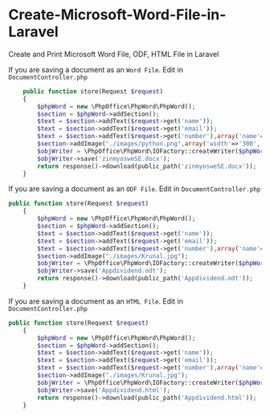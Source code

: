 # Create-Microsoft-Word-File-in-Laravel
Create and Print Microsoft Word File, ODF, HTML File in Laravel


If you are saving a document as an `Word File`. Edit in `DocumentController.php`

```php
    public function store(Request $request)
    {
        $phpWord = new \PhpOffice\PhpWord\PhpWord();
        $section = $phpWord->addSection();
        $text = $section->addText($request->get('name'));
        $text = $section->addText($request->get('email'));
        $text = $section->addText($request->get('number'),array('name'=>'Arial','size' => 20,'bold' => true));
        $section->addImage("./images/python.png",array('width'=>'300','padding' => '20px'));  
        $objWriter = \PhpOffice\PhpWord\IOFactory::createWriter($phpWord, 'Word2007');
        $objWriter->save('zinmyosweSE.docx');
        return response()->download(public_path('zinmyosweSE.docx'));
    }
```
If you are saving a document as an `ODF File`. Edit in `DocumentController.php`
```php
public function store(Request $request)
    {
        $phpWord = new \PhpOffice\PhpWord\PhpWord();
        $section = $phpWord->addSection();
        $text = $section->addText($request->get('name'));
        $text = $section->addText($request->get('email'));
        $text = $section->addText($request->get('number'),array('name'=>'Arial','size' => 20,'bold' => true));
        $section->addImage("./images/Krunal.jpg");  
        $objWriter = \PhpOffice\PhpWord\IOFactory::createWriter($phpWord, 'ODText');
        $objWriter->save('Appdividend.odt');
        return response()->download(public_path('Appdividend.odt'));
    }
```
If you are saving a document as an `HTML File`. Edit in `DocumentController.php`
```php
public function store(Request $request)
    {
        $phpWord = new \PhpOffice\PhpWord\PhpWord();
        $section = $phpWord->addSection();
        $text = $section->addText($request->get('name'));
        $text = $section->addText($request->get('email'));
        $text = $section->addText($request->get('number'),array('name'=>'Arial','size' => 20,'bold' => true));
        $section->addImage("./images/Krunal.jpg");  
        $objWriter = \PhpOffice\PhpWord\IOFactory::createWriter($phpWord, 'HTML');
        $objWriter->save('Appdividend.html');
        return response()->download(public_path('Appdividend.html'));
    }
```
